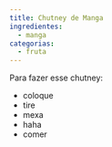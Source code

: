 ```yaml
---
title: Chutney de Manga
ingredientes:
  - manga
categorias:
  - fruta
---
```

Para fazer esse chutney:

- coloque
- tire
- mexa
- haha
- comer
